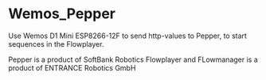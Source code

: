 # Wemos_Pepper
Use Wemos D1 Mini ESP8266-12F to send http-values to Pepper, to start sequences in the Flowplayer.

Pepper is a product of SoftBank Robotics
Flowplayer and FLowmanager is a product of ENTRANCE Robotics GmbH
